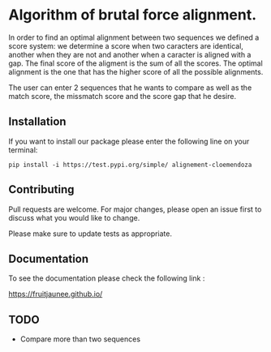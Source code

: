 # Algorithm of brutal force alignment.

In order to find an optimal alignment between two sequences we defined a score system: we determine a score when two caracters are identical, another when they are not and another when a caracter is aligned with a gap.
The final score of the aligment is the sum of all the scores.
The optimal alignment is the one that has the higher score of all the possible alignments. 


The user can enter 2 sequences that he wants to compare as well as the match score, the missmatch score and the score gap that he desire.


## Installation
If you want to install our package please enter the following line on your terminal: 

```
pip install -i https://test.pypi.org/simple/ alignement-cloemendoza
```

## Contributing
Pull requests are welcome. For major changes, please open an issue first to discuss what you would like to change.

Please make sure to update tests as appropriate.

## Documentation

To see the documentation please check the following link :

https://fruitjaunee.github.io/

## TODO

 * Compare more than two sequences 

